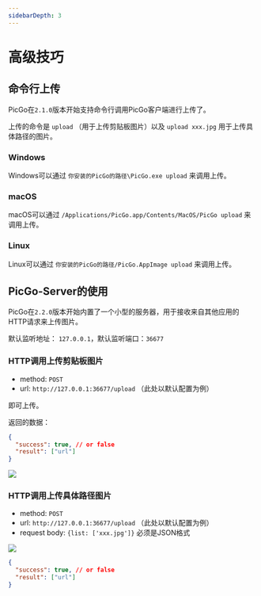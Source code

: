 ```yaml
---
sidebarDepth: 3
---
```

# 高级技巧

## 命令行上传 <Badge text="2.1.0+" /> 

PicGo在`2.1.0`版本开始支持命令行调用PicGo客户端进行上传了。

上传的命令是 `upload` （用于上传剪贴板图片）以及 `upload xxx.jpg` 用于上传具体路径的图片。

### Windows

Windows可以通过 `你安装的PicGo的路径\PicGo.exe upload` 来调用上传。

### macOS

macOS可以通过 `/Applications/PicGo.app/Contents/MacOS/PicGo upload` 来调用上传。

### Linux

Linux可以通过 `你安装的PicGo的路径/PicGo.AppImage upload` 来调用上传。

## PicGo-Server的使用 <Badge text="2.2.0+" /> 

PicGo在`2.2.0`版本开始内置了一个小型的服务器，用于接收来自其他应用的HTTP请求来上传图片。

默认监听地址： `127.0.0.1`，默认监听端口：`36677`

### HTTP调用上传剪贴板图片

- method: `POST`
- url: `http://127.0.0.1:36677/upload` （此处以默认配置为例）

即可上传。

返回的数据：

```json
{
  "success": true, // or false
  "result": ["url"]
}
```

![](https://cdn.jsdelivr.net/gh/Molunerfinn/test/PicGo/picgo-server-upload-clipboard-file.png)

### HTTP调用上传具体路径图片

- method: `POST`
- url: `http://127.0.0.1:36677/upload` （此处以默认配置为例）
- request body: `{list: ['xxx.jpg']}` 必须是JSON格式

![](https://user-images.githubusercontent.com/12621342/71626614-1b359880-2c29-11ea-8efe-330f15116268.png)


```json
{
  "success": true, // or false
  "result": ["url"]
}
```